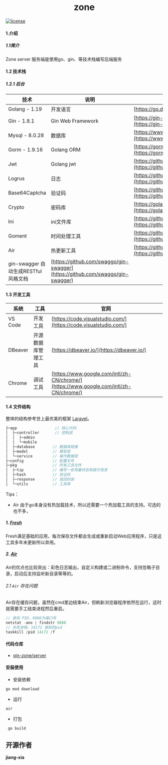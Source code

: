 
<div align="center">
	<!-- <img style="width: 80px;height: 80px" src=""/> -->
	<h1>zone</h1>
</div>


[![license](https://img.shields.io/badge/license-MIT-green.svg)](./LICENSE)

#### 1.介绍
##### 1.1简介
 Zone server 服务端是使用go、gin、等技术栈编写后端服务

#### 1.2 技术栈

##### 1.2.1 后台
技术 | 说明 | 官网
----|----|----
Golang - 1.19 | 开发语言 | [https://go.dev/](https://go.dev/)
Gin - 1.8.1 | Gin Web Framework | [https://gin-gonic.com/zh-cn/docs/](https://gin-gonic.com/zh-cn/docs/)
Mysql - 8.0.28 | 数据库 | [https://www.mysql.com/cn/](https://www.mysql.com/cn/)
Gorm - 1.9.16 | Golang ORM | [https://gorm.io/zh_CN/docs/index.html](https://gorm.io/zh_CN/docs/index.html)
Jwt | Golang jwt | [https://github.com/golang-jwt/jwt](https://github.com/golang-jwt/jwt)
Logrus | 日志 | [https://github.com/sirupsen/logrus](https://github.com/sirupsen/logrus)
Base64Captcha | 验证码 | [https://github.com/mojocn/base64Captcha](https://github.com/mojocn/base64Captcha)
Crypto | 密码库 | [https://golang.org/x/crypto](https://golang.org/x/crypto)
Ini | ini文件库 | [https://github.com/go-ini/ini](https://github.com/go-ini/ini)
Goment | 时间处理工具 | [https://github.com/nleeper/goment](https://github.com/nleeper/goment)
Air | 热更新工具 | [https://github.com/cosmtrek/air](https://github.com/cosmtrek/air)
gin-swagger 自动生成RESTful风格文档 | [https://github.com/swaggo/gin-swagger](https://github.com/swaggo/gin-swagger)
#### 1.3 开发工具


系统 | 工具 | 官网
----|----|----
VS Code | 开发工具 | [https://code.visualstudio.com/](https://code.visualstudio.com/)
DBeaver | 开源数据库管理工具 | [https://dbeaver.io/](https://dbeaver.io/)
Chrome | 调试工具 | [https://www.google.com/intl/zh-CN/chrome/](https://www.google.com/intl/zh-CN/chrome/)
  
#### 1.4 文件结构
整体的结构参考世上最优美的框架 [Laravel](https://laravel.com/)。
```javascript
├─app                 // 核心代码
│  ├─controller       // 控制层
│  │  ├─admin
│  │  └─mobile
│  ├─database        // 数据库链接
│  ├─model           // 模型层
│  └─service         // 操作数据层
├─config             // 配置文件
├─pkg                // 所有工具文件
│  ├─tip             // 编写一些常量状态和提示信息
│  ├─hash            // 验证码
│  ├─response        // 返回封装
│  └─utils           // 工具库
```

Tips：

- Air
由于go本身没有热加载技术，所以还需要一个热加载工具的支持。可选的也不多，
##### 1. [Fresh](https://github.com/gravityblast/fresh)
Fresh满足基础的应用，每次保存文件都会生成或重新启动Web应用程序，只是这工具多年未更新所以弃用。
##### 2. [Air](https://github.com/cosmtrek/air)
Air的优点也比较突出：彩色日志输出，自定义构建或二进制命令，支持忽略子目录，启动后支持监听新目录等等的。
###### 2.1 `Air` 存在问题
Air存在缓存问题，虽然在cmd里边结束Air，但刷新浏览器程序依然在运行，这时就需要手工结束进程然后重启。
```javascript
// 查找 PID，9888为端口号
netstat -ano | findstr 9888
// 杀死进程，14172 查到的pid
taskkill /pid 14172 /f
```
#### 代码仓库

- [gin-zone/server](https://gitee.com/jiang-xia/gin-zone/server)

<!-- #### 项目示例图 -->

#### 安装使用

- 安装依赖

```bash
go mod download
```

- 运行

```bash
air
```

- 打包

```bash
 go build
```

## 开源作者

**jiang-xia**
